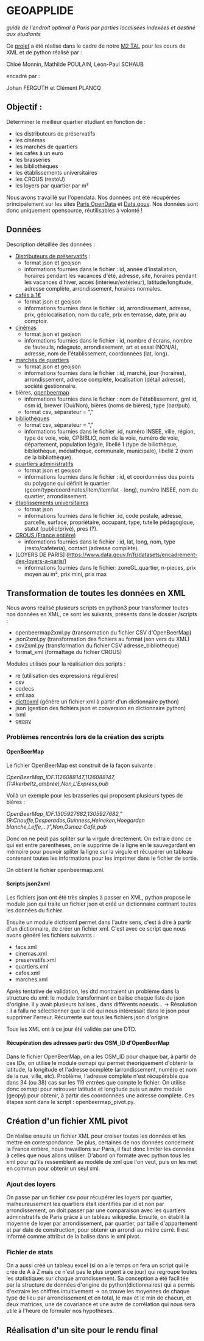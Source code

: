 # GEOAPPLIDE

*guide de l'endroit optimal à Paris par parties localisées indexées et destiné aux étudiants*

Ce [projet](http://plancq.clement.free.fr/python/project/) a été réalisé dans le cadre de notre [M2 TAL](http://www.tal.univ-paris3.fr/plurital/) pour les cours de XML et de python réalisé par :

Chloé Monnin, Mathilde POULAIN, Léon-Paul SCHAUB

encadré par :

Johan FERGUTH et Clément PLANCQ

## Objectif :
Déterminer le meilleur quartier étudiant en fonction de :
- les distributeurs de préservatifs
- les cinémas
- les marchés de quartiers
- les cafés à un euro
- les brasseries
- les bibliothèques
- les établissements universitaires
- les CROUS (restoU)
- les loyers par quartier par m²

Nous avons travaillé sur l'opendata. Nos données ont été récupérées principalement sur les sites [Paris OpenData](https://opendata.paris.fr/page/home/) et [Data.gouv](http://www.data.gouv.fr/fr/). Nos données sont donc uniquement opensource, réutilisables à volonté !

## Données
Description détaillée des données :
- [Distributeurs de préservatifs](https://opendata.paris.fr/explore/dataset/distributeurspreservatifsmasculinsparis2012/export/) :
  - format json et geojson
  - informations fournies dans le fichier : id, année d'installation, horaires pendant les vacances d'été, adresse, site, horaires pendant les vacances d'hiver, accès (intérieur/extérieur), latitude/longitude, adresse complète, arrondissement, horaires normales.
- [cafés à 1€](https://opendata.paris.fr/explore/dataset/liste-des-cafes-a-un-euro/export/)
  - format json et geojson
  - informations fournies dans le fichier : id, arrondissement, adresse, prix, géolocalisation, nom du café, prix en terrasse, date, prix au comptoir.
- [cinémas](https://opendata.paris.fr/explore/dataset/cinemas-a-paris/api/)
  - format json et geojson
  - informations fournies dans le fichier : id, nombre d'écrans, nombre de fauteuils, ndegauto, arrondissement, art et essai (NON/A), adresse, nom de l'établissement, coordonnées (lat, long).
- [marchés de quartiers](https://opendata.paris.fr/explore/dataset/liste_des_marches_de_quartier_a_paris/api/)
  - format json et geojson
  - informations fournies dans le fichier : id, marché, jour (horaires), arrondissement, adresse complète, localisation (détail adresse), société gestionnaire.
- bières,  [openbeermap](https://www.data.gouv.fr/fr/datasets/bars-pubs-et-brasseries-artisanales-dopen-beer-map-ile-de-france-mai-2015/)
  - informations fournies dans le fichier : nom de l'établissement, gml id, osm id, brewer (Oui/Non), bières (noms de bières), type (bar/pub).
  - format csv, séparateur = ","
- [bibliothèques](https://www.data.gouv.fr/fr/datasets/adresses-des-bibliotheques-publiques/)
  - format csv, séparateur = ","
  - informations fournies dans le fichier :id, numéro INSEE, ville, région, type de voie, voie, CPBIBLIO, nom de la voie, numéro de voie, département, population légale, libellé 1 (type de biliothèque, bibliothèque, médiathèque, communale, municipale), libellé 2 (nom de la bibliothèque).
- [quartiers administratifs](https://opendata.paris.fr/explore/dataset/quartier_paris/)
  - format json et geojson
  - informations fournies dans le fichier : id, et coordonnées des points du polygone qui définit le quartier (geom/type/coordinates/item/item/lat - long), numéro INSEE, nom du quartier, arrondissement.
- [établissements universitaires](https://www.data.gouv.fr/fr/datasets/annuaire-immobilier-de-l-enseignement-superieur-prs/)
  - format json
  - informations fournies dans le fichier :id, code postale, adresse, parcelle, surface, propriétaire, occupant, type, tutelle pédagogique, statut (public/privé), pres (?).
- [CROUS (France entière)](https://www.data.gouv.fr/fr/datasets/ensemble-des-lieux-de-restauration-des-crous-france-entiere-1/)
  - informations fournies dans le fichier : id, lat, long, nom, type (resto/cafeteria), contact (adresse complète).
- [LOYERS DE PARIS] (https://www.data.gouv.fr/fr/datasets/encadrement-des-loyers-a-paris/)
  - informations fournies dans le fichier: zoneGL,quartier, n-pieces, prix moyen au m², prix mini, prix max

## Transformation de toutes les données en XML
Nous avons réalisé plusieurs scripts en python3 pour transformer toutes nos données en XML, ce sont les suivants, présents dans le dossier /scripts :
- openbeermap2xml.py (transormation du fichier CSV d'OpenBeerMap)
- json2xml.py (transformation des fichiers au format json vers du XML)
- csv2xml.py (transformation du fichier CSV adresse_bibliotheque)
- format_xml (formattage du fichier CROUS)

Modules utilisés pour la réalisation des scripts :
- re (utilisation des expressions régulières)
- csv
- codecs
- xml.sax
- [dicttoxml](https://github.com/quandyfactory/dicttoxml) (génère un fichier xml à partir d'un dictionnaire python)
- json (gestion des fichiers json et conversion en dictionnaire python)
- lxml
- [geopy](https://github.com/geopy/geopy)

### Problèmes rencontrés lors de la création des scripts
#### OpenBeerMap
Le fichier OpenBeerMap est construit de la façon suivante :

*OpenBeerMap_IDF.1126088147,1126088147,(1:Akerbeltz_ambrée),Non,L'Express,pub*

Voilà un exemple pour les brasseries qui proposent plusieurs types de bières :

*OpenBeerMap_IDF.1305927682,1305927682,"(9:Chouffe,Desperados,Guinness,Heineken,Hoegarden blanche,Leffe,...)",Non,Osmoz Café,pub*

Donc on ne peut pas spliter sur la virgule directement. On extraie donc ce qui est entre parenthèses, on le supprime de la ligne en le sauvegardant en mémoire pour pouvoir spliter la ligne sur la virgule et récupérer un tableau contenant toutes les informations pour les imprimer dans le fichier de sortie.

On obtient le fichier openbeermap.xml.
#### Scripts json2xml
Les fichiers json ont été très simples à passer en XML, python propose le module json qui traite un fichier json et créé un dictionnaire contnant toutes les données du fichier.

Ensuite un module dicttoxml permet dans l'autre sens, c'est à dire à partir d'un dictionnaire, de créer un fichier xml. C'est avec ce script que nous avons généré les fichiers suivants :
- facs.xml
- cinemas.xml
- preservatifs.xml
- quartiers.xml
- cafes.xml
- marches.xml

Après tentative de validation, les dtd montraient un problème dans la structure du xml: le module transformant en balise <item>
chaque liste du json d'origine. il y avait plusieurs balises <item>, dans différents noeuds...
  -> Résolution : il a fallu ne sélectionner que la clé qui nous intéressait dans le json pour supprimer l'erreur.
Récurrente sur tous les fichiers json d'origine

  Tous les XML ont à ce jour été validés par une DTD.
#### Récupération des adresses  partir des OSM_ID d'OpenBeerMap
Dans le fichier OpenBeerMap, on a les OSM_ID pour chaque bar, à partir de ces IDs, on utilise le module osmapi qui permet théoriquement d'obtenir la latitude, la longitude et l'adresse ocmplète (arrondissement, numéro et nom de la rue, ville, etc). Problème, l'adresse complète n'est récupérable que dans 34 (ou 38) cas sur les 119 entrées que compte le fichier. On utilise donc osmapi pour retrouver latitude et longitude puis un autre module (geopy) pour obtenir, à partir des coordonnées une adresse complète.
Ces étapes sont dans le script : openbeermap_pivot.py.

## Création d'un fichier XML pivot
On réalise ensuite un fichier XML pour croiser toutes les données et les mettre en correspondance. De plus, certaines de nos données concernent la France entière, nous travaillons sur Paris, il faut donc limiter les données à celles que nous allons utiliser.
D'abord on formate avec python tous les xml pour qu'ils ressemblent au modèle de xml que l'on veut, puis on les met en commun pour obtenir un seul xml.
### Ajout des loyers
  On passe par un fichier csv pour récupérer les loyers par quartier, malheureusement les quartiers était identifiés par id et non par arrondissement, on doit passer par une comparaison avec les quartiers administratifs de Paris grâce à un tableau wikipédia. Ensuite, on établit la moyenne de loyer par arrondissement, par quartier, par taille d'appartement et par date de construction, pour obtenir un arrondi au mètre carré. Il est informé comme attribut de la balise <arrondissement> dans le xml pivot. 

### Fichier de stats
On a aussi créé un tableau excel (si on a le temps on fera un script qui le crée de A à Z mais ce n'est pas le plus urgent à ce jour) qui regroupe toutes les statistiques sur chaque arrondissement. Sa conception a été facilitée par la structure de données d'origine de python(dictionnaires) qui a permis d'extraire les chiffres intuitivement -> on trouve les moyennes de chaque type de lieu par arrondissement et en total, le max et le min de chacun, et deux matrices, une de covariance et une autre de corrélation qui nous sera utile à l'heure de formuler nos hypothèses.
## Réalisation d'un site pour le rendu final
